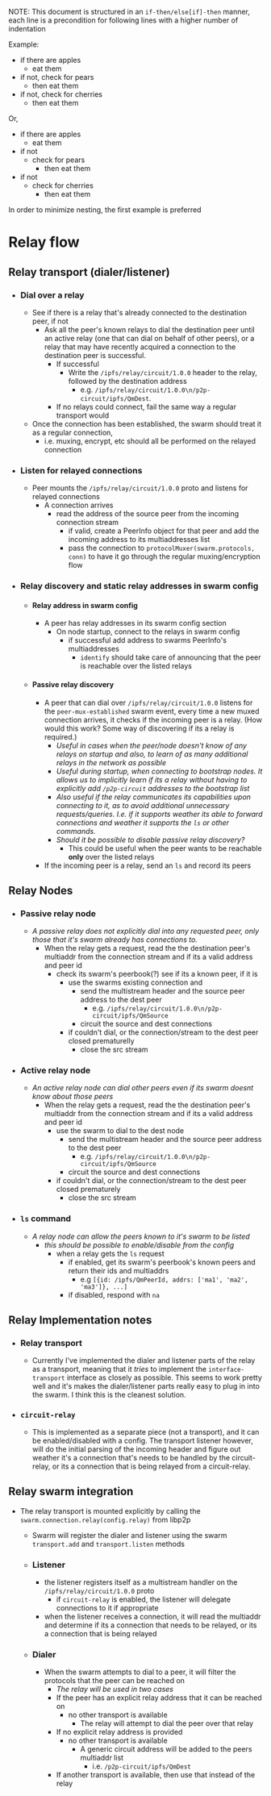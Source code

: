 

NOTE: This document is structured in an `if-then/else[if]-then` manner, each line is a precondition for following lines with a higher number of indentation

Example:

- if there are apples
    - eat them
- if not, check for pears
    - then eat them
- if not, check for cherries
    - then eat them

Or,

- if there are apples
    - eat them
- if not
    - check for pears
        - then eat them
- if not
    - check for cherries
        - then eat them

In order to minimize nesting, the first example is preferred

# Relay flow

## Relay transport (dialer/listener)

- ### Dial over a relay
    - See if there is a relay that's already connected to the destination peer, if not
        - Ask all the peer's known relays to dial the destination peer until an active relay (one that can dial on behalf of other peers), or a relay that may have recently acquired a connection to the destination peer is successful. 
            - If successful
                - Write the `/ipfs/relay/circuit/1.0.0` header to the relay, followed by the destination address
                    -  e.g. `/ipfs/relay/circuit/1.0.0\n/p2p-circuit/ipfs/QmDest`.
            - If no relays could connect, fail the same way a regular transport would
    - Once the connection has been established, the swarm should treat it as a regular connection, 
        - i.e. muxing, encrypt, etc should all be performed on the relayed connection

- ### Listen for relayed connections
    - Peer mounts the `/ipfs/relay/circuit/1.0.0` proto and listens for relayed connections
        - A connection arrives
            - read the address of the source peer from the incoming connection stream
                - if valid, create a PeerInfo object for that peer and add the incoming address to its multiaddresses list
                - pass the connection to `protocolMuxer(swarm.protocols, conn)` to have it go through the regular muxing/encryption flow
                
- ### Relay discovery and static relay addresses in swarm config

    - #### Relay address in swarm config
       - A peer has relay addresses in its swarm config section
           - On node startup, connect to the relays in swarm config
                - if successful add address to swarms PeerInfo's multiaddresses
                    - `identify` should take care of announcing that the peer is reachable over the listed relays

    - #### Passive relay discovery
        - A peer that can dial over `/ipfs/relay/circuit/1.0.0` listens for the `peer-mux-established` swarm event, every time a new muxed connection arrives, it checks if the incoming peer is a relay. (How would this work? Some way of discovering if its a relay is required.)
           - *Useful in cases when the peer/node doesn't know of any relays on startup and also, to learn of as many additional relays in the network as possible*
           - *Useful during startup, when connecting to bootstrap nodes. It allows us to implicitly learn if its a relay without having to explicitly add `/p2p-circuit` addresses to the bootstrap list*
           - *Also useful if the relay communicates its capabilities upon connecting to it, as to avoid additional unnecessary requests/queries. I.e. if it supports weather its able to forward connections and weather it supports the `ls` or other commands.*
           - *Should it be possible to disable passive relay discovery?*
               - This could be useful when the peer wants to be reachable **only** over the listed relays
       - If the incoming peer is a relay, send an `ls` and record its peers

## Relay Nodes

- ### Passive relay node
    - *A passive relay does not explicitly dial into any requested peer, only those that it's swarm already has connections to.*
        - When the relay gets a request, read the the destination peer's multiaddr from the connection stream and if its a valid address and peer id
            - check its swarm's peerbook(?) see if its a known peer, if it is
                - use the swarms existing connection and
                    - send the multistream header and the source peer address to the dest peer
                        - e.g. `/ipfs/relay/circuit/1.0.0\n/p2p-circuit/ipfs/QmSource`
                    - circuit the source and dest connections
                - if couldn't dial, or the connection/stream to the dest peer closed prematurelly
                    - close the src stream


- ### Active relay node
    - *An active relay node can dial other peers even if its swarm doesnt know about those peers*
        - When the relay gets a request, read the the destination peer's multiaddr from the connection stream and if its a valid address and peer id
            - use the swarm to dial to the dest node
                - send the multistream header and the source peer address to the dest peer
                    - e.g. `/ipfs/relay/circuit/1.0.0\n/p2p-circuit/ipfs/QmSource`
                - circuit the source and dest connections
            - if couldn't dial, or the connection/stream to the dest peer closed prematurely
                - close the src stream

- ### `ls` command
    - *A relay node can allow the peers known to it's swarm to be listed*
        - *this should be possible to enable/disable from the config*
            - when a relay gets the `ls` request
                - if enabled, get its swarm's peerbook's known peers and return their ids and multiaddrs
                    - e.g `[{id: /ipfs/QmPeerId, addrs: ['ma1', 'ma2', 'ma3']}, ...]`
                - if disabled, respond with `na`


## Relay Implementation notes

- ### Relay transport
    - Currently I've implemented the dialer and listener parts of the relay as a transport, meaning that it *tries* to implement the `interface-transport` interface as closely as possible. This seems to work pretty well and it's makes the dialer/listener parts really easy to plug in into the swarm. I think this is the cleanest solution.

- ### `circuit-relay`
    - This is implemented as a separate piece (not a transport), and it can be enabled/disabled with a config. The transport listener however, will do the initial parsing of the incoming header and figure out weather it's a connection that's needs to be handled by the circuit-relay, or its a connection that is being relayed from a circuit-relay.

## Relay swarm integration

- The relay transport is mounted explicitly by calling the `swarm.connection.relay(config.relay)` from libp2p
    - Swarm will register the dialer and listener using the swarm `transport.add` and `transport.listen` methods

    - ### Listener 
        - the listener registers itself as a multistream handler on the `/ipfs/relay/circuit/1.0.0` proto
            - if `circuit-relay` is enabled, the listener will delegate connections to it if appropriate
        - when the listener receives a connection, it will read the multiaddr and determine if its a connection that needs to be relayed, or its a connection that is being relayed

    - ### Dialer
        - When the swarm attempts to dial to a peer, it will filter the protocols that the peer can be reached on
            - *The relay will be used in two cases*
            - If the peer has an explicit relay address that it can be reached on
                -  no other transport is available
                    - The relay will attempt to dial the peer over that relay
            - If no explicit relay address is provided
                -  no other transport is available
                    -  A generic circuit address will be added to the peers multiaddr list
                        - i.e. `/p2p-circuit/ipfs/QmDest`
            - If another transport is available, then use that instead of the relay

